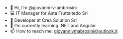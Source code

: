 - 👋 Hi, I’m @giovanni-v-ambrosini
- 💻 IT Manager for Asta Fruttaltedo Srl
- 👀 Developer at Crea Solution Srl
- 🌱 I’m currently learning .NET and Angular
- 📫 How to reach me: giovannivmabrosini@outlook.it
